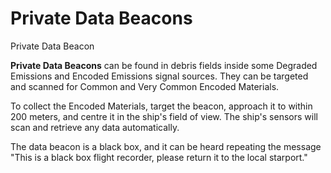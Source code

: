 # Private Data Beacons
Private Data Beacon
 		 	 

**Private Data Beacons** can be found in debris fields inside some Degraded Emissions and Encoded Emissions signal sources. They can be targeted and scanned for Common and Very Common Encoded Materials.

To collect the Encoded Materials, target the beacon, approach it to within 200 meters, and centre it in the ship's field of view. The ship's sensors will scan and retrieve any data automatically.

The data beacon is a black box, and it can be heard repeating the message "This is a black box flight recorder, please return it to the local starport."